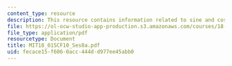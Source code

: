 ```yaml
---
content_type: resource
description: This resource contains information related to sine and cosine.
file: https://ol-ocw-studio-app-production.s3.amazonaws.com/courses/18-01sc-single-variable-calculus-fall-2010/fecace15f6060acc444dd977ee45abb0_MIT18_01SCF10_Ses8a.pdf
file_type: application/pdf
resourcetype: Document
title: MIT18_01SCF10_Ses8a.pdf
uid: fecace15-f606-0acc-444d-d977ee45abb0
---
```

